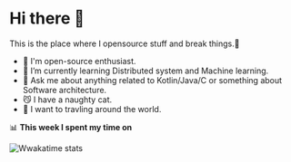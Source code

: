 # Hi there 🙋

This is the place where I opensource stuff and break things.🤪 

- 🐣 I'm open-source enthusiast.
- 🎯 I’m currently learning Distributed system and Machine learning.
- 💬 Ask me about anything related to Kotlin/Java/C or something about Software architecture.
- 😼 I have a naughty cat.
- 🚗 I want to travling around the world.

📊 **This week I spent my time on**

![Wwakatime stats](https://github-readme-stats-taupe-two.vercel.app/api/wakatime?username=mattisonchao&hide_title=true&hide_border=true&langs_count=5)
